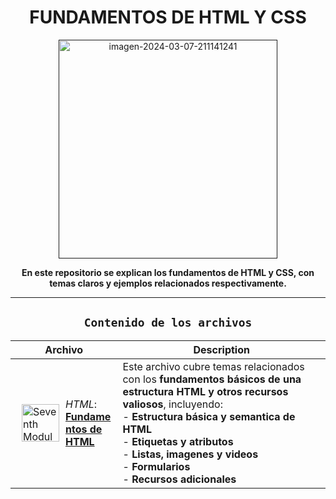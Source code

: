 <div align="center">

# **FUNDAMENTOS DE HTML Y CSS**

<a href="">
  <img src="https://i.postimg.cc/6pwv3ZFk/image.png" alt="imagen-2024-03-07-211141241" width="350"/>
</a>

<p><strong>En este repositorio se explican los fundamentos de HTML y CSS, con temas claros y ejemplos relacionados respectivamente.</strong></p>

--- 

## `Contenido de los archivos`

| Archivo | Description |
|--------|-------------|
| <img src="https://i.postimg.cc/zBLLMFRg/imagen-2024-06-20-153815615.png" alt="Seventh Module: Comprehensive Review" width="60" style="float:left; padding:10px"/> *HTML*: **[Fundamentos de HTML](./M1_ClassObjects)**  | Este archivo cubre temas relacionados con los **fundamentos básicos de una estructura HTML y otros recursos valiosos**, incluyendo: <br> - **Estructura básica y semantica de HTML** <br> - **Etiquetas y atributos** <br> - **Listas, imagenes y videos** <br> - **Formularios** <br> - **Recursos adicionales** |

</div>

